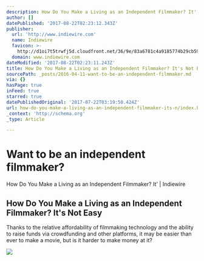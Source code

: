 ```yaml
---
description: How Do You Make a Living as an Independent Filmmaker? It' | Indiewire
author: []
datePublished: '2017-08-22T02:23:12.343Z'
publisher:
  url: 'http://www.indiewire.com'
  name: Indiewire
  favicon: >-
    http://d1oi7t5trwfj5d.cloudfront.net/36/9e/83a6781c4a9185774b29cb59594b/favicon.ico
  domain: www.indiewire.com
dateModified: '2017-08-22T02:23:11.243Z'
title: How Do You Make a Living as an Independent Filmmaker? It's Not Easy
sourcePath: _posts/2016-04-11-want-to-be-an-independent-filmmaker.md
via: {}
hasPage: true
inFeed: true
starred: true
datePublishedOriginal: '2017-07-22T03:19:50.424Z'
url: how-do-you-make-a-living-as-an-independent-filmmaker-its-n/index.html
_context: 'http://schema.org'
_type: Article

---
```

# Want to be an independent filmmaker?

How Do You Make a Living as an Independent Filmmaker? It' | Indiewire

<article style=""><h1>How Do You Make a Living as an Independent Filmmaker? It's Not Easy</h1><p>Thanks to the relative affordability of filmmaking technology and the ability to raise funds via crowdfunding and other platforms, it may be easier than ever to make a movie, but is it harder to make money at it?</p><img src="http://cdn.indiewire.psdops.com/dims4/INDIEWIRE/1fb1515/2147483647/thumbnail/680x478/quality/90/?url=http%3A%2F%2Fdl9fvu4r30qs1.cloudfront.net%2F1b%2F43%2Fa7d9415e4dabb01616485e3d1631%2Fforty-years-from-yesterday.jpg" /></article>